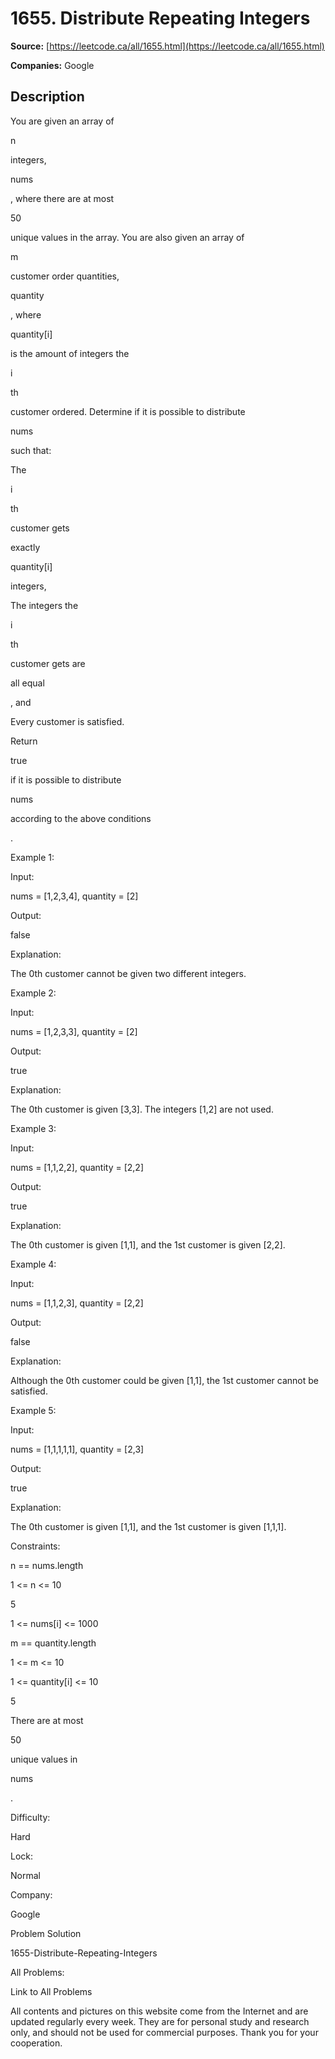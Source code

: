 # 1655. Distribute Repeating Integers

**Source:** [https://leetcode.ca/all/1655.html](https://leetcode.ca/all/1655.html)

**Companies:** Google

## Description

You are given an array of

n

integers,

nums

, where there
            are at most

50

unique values in the array. You are also given an array of

m

customer order quantities,

quantity

, where

quantity[i]

is the amount of integers the

i

th

customer ordered. Determine if it is possible to distribute

nums

such that:

The

i

th

customer gets

exactly

quantity[i]

integers,

The integers the

i

th

customer gets are

all
                    equal

, and

Every customer is satisfied.

Return

true

if it is possible to
                distribute

nums

according to the above conditions

.

Example 1:

Input:

nums = [1,2,3,4], quantity = [2]

Output:

false

Explanation:

The 0th customer cannot be given two different integers.

Example 2:

Input:

nums = [1,2,3,3], quantity = [2]

Output:

true

Explanation:

The 0th customer is given [3,3]. The integers [1,2] are not used.

Example 3:

Input:

nums = [1,1,2,2], quantity = [2,2]

Output:

true

Explanation:

The 0th customer is given [1,1], and the 1st customer is given [2,2].

Example 4:

Input:

nums = [1,1,2,3], quantity = [2,2]

Output:

false

Explanation:

Although the 0th customer could be given [1,1], the 1st customer cannot be satisfied.

Example 5:

Input:

nums = [1,1,1,1,1], quantity = [2,3]

Output:

true

Explanation:

The 0th customer is given [1,1], and the 1st customer is given [1,1,1].

Constraints:

n == nums.length

1 <= n <= 10

5

1 <= nums[i] <= 1000

m == quantity.length

1 <= m <= 10

1 <= quantity[i] <= 10

5

There are at most

50

unique values in

nums

.

Difficulty:

Hard

Lock:

Normal

Company:

Google

Problem Solution

1655-Distribute-Repeating-Integers

All Problems:

Link to All Problems

All contents and pictures on this website come from the Internet and are updated regularly every week. They are for personal study and research only, and should not be used for commercial purposes. Thank you for your cooperation.

